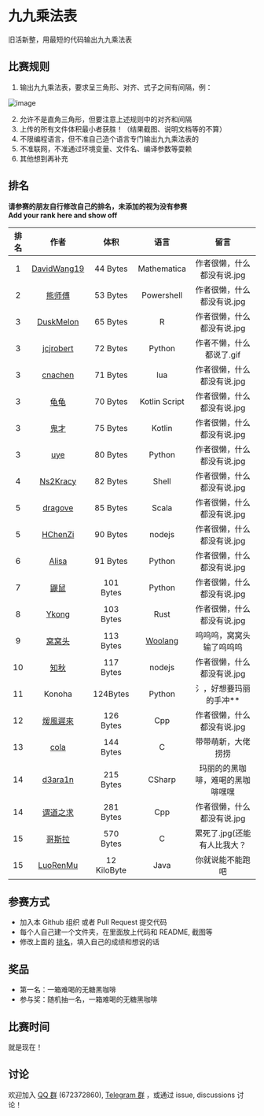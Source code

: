 # 九九乘法表

旧活新整，用最短的代码输出九九乘法表

## 比赛规则

1. 输出九九乘法表，要求呈三角形、对齐、式子之间有间隔，例：

  ![image](https://user-images.githubusercontent.com/18511905/228529653-f2031cc6-61dd-4be7-8a86-f06980b84031.png)

2. 允许不是直角三角形，但要注意上述规则中的对齐和间隔
3. 上传的所有文件体积最小者获胜！（结果截图、说明文档等的不算）
4. 不限编程语言，但不准自己造个语言专门输出九九乘法表的
5. 不准联网，不准通过环境变量、文件名、编译参数等耍赖
6. 其他想到再补充

## 排名

**请参赛的朋友自行修改自己的排名，未添加的视为没有参赛**  
**Add your rank here and show off**

| 排名 |                             作者                             |   体积    |       语言       |  留言 |
| :--: | :----------------------------------------------------------: | :-------: | :--------------: | :--------------: |
|  1   | [DavidWang19](DavidWang19)     |  44 Bytes  |       Mathematica        | 作者很懒，什么都没有说.jpg |
|  2   | [熊师傅](otakuma) | 53 Bytes | Powershell |  作者很懒，什么都没有说.jpg |
|  3   | [DuskMelon](DuskMelon)     |  65 Bytes  |       R        | 作者很懒，什么都没有说.jpg |
|  3   | [jcjrobert](jcjrobert) | 72 Bytes | Python | 作者不懒，什么都说了.gif |
|  3   | [cnachen](cnachen)     |  71 Bytes  |       lua        | 作者很懒，什么都没有说.jpg |
|  3   | [龟龟](guigui)     |  70 Bytes  |       Kotlin Script        | 作者很懒，什么都没有说.jpg |
|  3   | [鬼才](鬼才)      |  75 Bytes | Kotlin    |  作者很懒，什么都没有说.jpg  |
|  3   | [uye](uye)     |  80 Bytes  |       Python        | 作者很懒，什么都没有说.jpg |
|  4   | [Ns2Kracy](Ns2Kracy)     |  82 Bytes  |       Shell        | 作者很懒，什么都没有说.jpg |
|  5   | [dragove](dragove) | 85 Bytes | Scala | 作者很懒，什么都没有说.jpg |
|  5   | [HChenZi](HChenZi)     |  90 Bytes  |       nodejs        | 作者很懒，什么都没有说.jpg |
|  6   | [Alisa](Alisa)     |  91 Bytes  |       Python        | 作者很懒，什么都没有说.jpg |
|  7   | [鼹鼠](鼹鼠)     |  101 Bytes  |       Python        | 作者很懒，什么都没有说.jpg |
|  8   | [Ykong](Ykong)     |  103 Bytes  |       Rust        | 作者很懒，什么都没有说.jpg |
|  9   | [窝窝头](mr_cino)     |  113 Bytes  |       [Woolang](https://github.com/cinogama/woolang)        | 呜呜呜，窝窝头输了呜呜呜 |
|  10  | [知秋](FAll)     |  117 Bytes  |       nodejs        | 作者很懒，什么都没有说.jpg |
|  11  | Konoha | 124Bytes | Python | 氵，好想要玛丽的手冲** |
|  12  | [煖風遲來](煖風遲來) |  126 Bytes  |       Cpp           | 作者很懒，什么都没有说.jpg |
|  13  | [cola](cola) |  144 Bytes  |       C          | 带带萌新，大佬捞捞 |
|  14  | [d3ara1n](d3ara1n) |  215 Bytes  |       CSharp      | 玛丽的的黑咖啡，难喝的黑咖啡嘿嘿 |
|  14   | [谓道之求](谓道之求) |  281 Bytes  |       Cpp           | 作者很懒，什么都没有说.jpg |
|  15   | [哥斯拉](哥斯拉) |  570 Bytes  |       C           | 累死了.jpg(还能有人比我大？ 
|  15   | [LuoRenMu](Luorenmu) |  12 KiloByte  |       Java           | 你就说能不能跑吧 |

## 参赛方式

- 加入本 Github 组织 或者 Pull Request 提交代码
- 每个人自己建一个文件夹，在里面放上代码和 README, 截图等
- 修改上面的 [排名](#排名)，填入自己的成绩和想说的话

## 奖品

- 第一名：一箱难喝的无糖黑咖啡
- 参与奖：随机抽一名，一箱难喝的无糖黑咖啡

## 比赛时间

就是现在！

## 讨论

欢迎加入 [QQ 群](https://jq.qq.com/?_wv=1027&k=8aBWumWU) (672372860), [Telegram 群](https://t.me/+NjDljiDRrpI4NTU1) ，或通过 issue, discussions 讨论！
